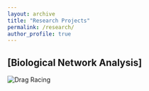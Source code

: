 ```yaml
---
layout: archive
title: "Research Projects"
permalink: /research/
author_profile: true
---
```


## \[Biological Network Analysis\]

![Drag Racing](https://github.com/xueweic/xueweic.github.io/blob/master/images/Biological_Network.png)
